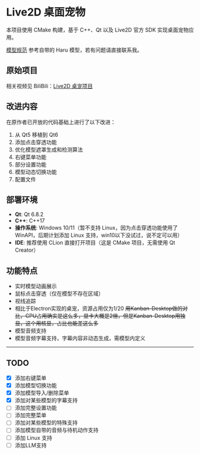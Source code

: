 # Live2D 桌面宠物

本项目使用 CMake 构建，基于 C++、Qt 以及 Live2D 官方 SDK 实现桌面宠物应用。

[模型规范](modelSpecification.md) 参考自带的 Haru 模型，若有问题请直接联系我。

## 原始项目

相关视频见 BiliBili：[Live2D 桌宠项目](https://www.bilibili.com/video/BV1TtkHYpEDA/)

## 改进内容

在原作者已开放的代码基础上进行了以下改进：
1. 从 Qt5 移植到 Qt6
2. 添加点击穿透功能
3. 优化模型遮罩生成和检测算法
4. 右键菜单功能
5. 部分设置功能
6. 模型动态切换功能
7. 配置文件

## 部署环境

- **Qt**: Qt 6.8.2
- **C++**: C++17
- **操作系统**: Windows 10/11（暂不支持 Linux，因为点击穿透功能使用了 WinAPI，后期计划添加 Linux 支持，win10以下没试过，说不定可以用）
- **IDE**: 推荐使用 CLion 直接打开项目（这是 CMake 项目，无需使用 Qt Creator）

## 功能特点

- 实时模型动画展示
- 鼠标点击穿透（仅在模型不存在区域）
- 视线追踪
- 相比于Electron实现的桌宠，资源占用仅为1/20
~~用Kanban-Desktop做的对比，CPU占用确实是这么多，显卡大概是2倍，但是Kanban-Desktop用独显，这个用核显，占比也能差这么多~~
- 模型音频支持
- 模型音频字幕支持，字幕内容非动态生成，需模型内定义

***

## TODO
- [x] 添加右键菜单
- [x] 添加模型切换功能
- [x] 添加模型导入/删除菜单
- [x] 添加对某些模型的字幕支持
- [ ] 添加完整设置功能
- [ ] 添加完整菜单
- [ ] 添加对某些模型的特殊支持
- [ ] 添加模型自带的音频与待机动作支持
- [ ] 添加 Linux 支持
- [ ] 添加LLM支持